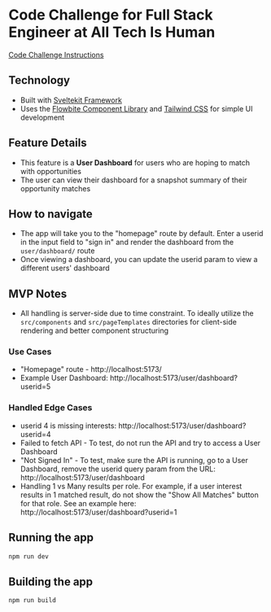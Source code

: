# Code Challenge for Full Stack Engineer at All Tech Is Human

[Code Challenge Instructions](https://github.com/schmidtfutures/sf-eng-challenge-server)

## Technology
- Built with [Sveltekit Framework](https://kit.svelte.dev/)
- Uses the [Flowbite Component Library](https://flowbite-svelte.com/) and [Tailwind CSS](https://tailwindcss.com/) for simple UI development

## Feature Details
- This feature is a **User Dashboard** for users who are hoping to match with opportunities
- The user can view their dashboard for a snapshot summary of their opportunity matches

## How to navigate
- The app will take you to the "homepage" route by default. Enter a userid in the input field to "sign in" and render the dashboard from the `user/dashboard/` route
- Once viewing a dashboard, you can update the userid param to view a different users' dashboard

## MVP Notes
- All handling is server-side due to time constraint. To ideally utilize the `src/components` and `src/pageTemplates` directories for client-side rendering and better component structuring

### Use Cases
- "Homepage" route - http://localhost:5173/
- Example User Dashboard: http://localhost:5173/user/dashboard?userid=5
  
### Handled Edge Cases
- userid 4 is missing interests: http://localhost:5173/user/dashboard?userid=4
- Failed to fetch API - To test, do not run the API and try to access a User Dashboard
- "Not Signed In" - To test, make sure the API is running, go to a User Dashboard, remove the userid query param from the URL: http://localhost:5173/user/dashboard
- Handling 1 vs Many results per role. For example, if a user interest results in 1 matched result, do not show the "Show All Matches" button for that role. See an example here: http://localhost:5173/user/dashboard?userid=1

## Running the app
```bash
npm run dev
```
## Building the app
```bash
npm run build
```


